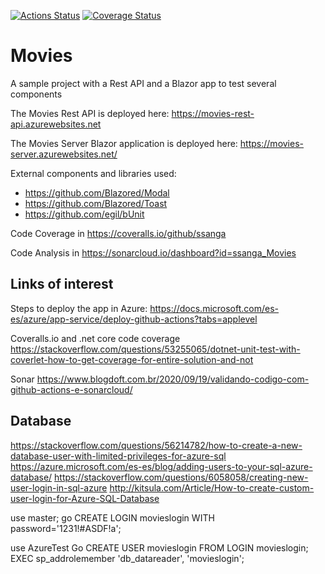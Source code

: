 [![Actions Status](https://github.com/ssanga/Movies/workflows/Movies%20CI/CD/badge.svg)](https://github.com/ssanga/Movies/actions)
[![Coverage Status](https://coveralls.io/repos/github/ssanga/Movies/badge.svg?branch=master)](https://coveralls.io/github/ssanga/Movies?branch=master)

# Movies
A sample project with a Rest API and a Blazor app to test several components



The Movies Rest API is deployed here:
https://movies-rest-api.azurewebsites.net

The Movies Server Blazor application is deployed here:
https://movies-server.azurewebsites.net/

External components and libraries used:

- https://github.com/Blazored/Modal
- https://github.com/Blazored/Toast
- https://github.com/egil/bUnit

Code Coverage in https://coveralls.io/github/ssanga

Code Analysis in https://sonarcloud.io/dashboard?id=ssanga_Movies



## Links of interest
Steps to deploy the app in Azure:
https://docs.microsoft.com/es-es/azure/app-service/deploy-github-actions?tabs=applevel

Coveralls.io and .net core code coverage
https://stackoverflow.com/questions/53255065/dotnet-unit-test-with-coverlet-how-to-get-coverage-for-entire-solution-and-not

Sonar
https://www.blogdoft.com.br/2020/09/19/validando-codigo-com-github-actions-e-sonarcloud/

## Database
https://stackoverflow.com/questions/56214782/how-to-create-a-new-database-user-with-limited-privileges-for-azure-sql
https://azure.microsoft.com/es-es/blog/adding-users-to-your-sql-azure-database/
https://stackoverflow.com/questions/6058058/creating-new-user-login-in-sql-azure
http://kitsula.com/Article/How-to-create-custom-user-login-for-Azure-SQL-Database

use master;
go
CREATE LOGIN movieslogin WITH password='1231!#ASDF!a';

use AzureTest
Go
CREATE USER movieslogin FROM LOGIN movieslogin;
EXEC sp_addrolemember 'db_datareader', 'movieslogin';